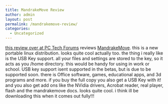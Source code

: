 ```yaml
---
title: MandrakeMove Review
author: admin
layout: post
permalink: /mandrakemove-review/
categories:
  - Uncategorized
---
```

[this review over at PC Tech Forums][1] reviews [MandrakeMove][2]. this is a new portable linux distribution. looks quite cool actually too. the thing i really like is the USB Key support. all your files and settings are stored to the key, so it acts as you /home directory. this would be handy for using in work or school. USB key support isent supported in the betas, but is due to be supported soon. there is Office software, games, educational apps, and 3d programs and more. if you buy the full copy you also get a USB Key with it! and you also get add ons like the NVidia drivers, Acrobat reader, real player, flash and the mandrakemove docs. looks quite cool. i think ill be downloading this when it comes out fully!!!

 [1]: http://pctechforums.com/modules.php?name=Reviews&rop=showcontent&id=9
 [2]: http://www.mandrakesoft.com/products/mandrakemove